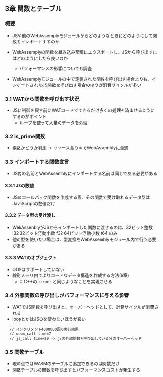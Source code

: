 ## 3章 関数とテーブル
### 概要
- JSや他のWebAssemplyモジュールからどのようなときにどのようにして関数をインポートするのか
- WebAssemplyの関数を組み込み環境にエクスポートし、JSから呼び出すにはどのようにしたら良いのか
  - パフォーマンスの影響についても調査

- WebAssemplyモジュールの中で定義された関数を呼び出す場合よりも、インポートされたJS関数を呼び出す場合のほうが消費サイクルが多い

### 3.1 WATから関数を呼び出す状況
- JSに制御を戻す前にWATコードでできるだけ多くの処理を済ませるようにするのがポイント
  - ループを使って大量のデータを処理

### 3.2 is_prime関数
- 素数かどうか判定 -> リソース食うのでWebAssemblyに最適

### 3.3 インポートする関数宣言
- JS内の名前とWebAssemblyにインポートする名前は同じである必要がある
#### 3.3.1 JSの数値
- JSのコールバック関数を作成する際、その関数で受け取れるデータ型はJavaScriptの数値だけ

#### 3.3.2 データ型の受け渡し
- WebAssenblyがJSからインポートした関数に渡せるのは、32ビット整数 i32 32ビット浮動小数 f32 64ビット浮動小数 f64 のみ
- 他の型を使いたい場合は、型変換をWebAssemblyモジュール内で行う必要がある

#### 3.3.3 WATのオブジェクト
- OOPはサポートしていない
- 線形メモリ内でよりコードなデータ構造を作成する方法(6章)
  - C C++の `struct` と同じようなことを実現させる

### 3.4 外部関数の呼び出しがパフォーマンスに与える影響
- WATでJS関数を呼び出すと、オーバーヘッドとして、計算サイクルが消費される
- loopとかはJSのを使わないほうが良い

```
  // インクリメント4000000回の実行結果
  // wasm_call time=7
  // js_call time=20 -> jsの外部関数を呼び出している分のオーバーヘッド
```

### 3.5 関数テーブル
- 現時点ではWASMのテーブルに追加できるのは関数だけ
- 関数テーブルの関数を呼び出すとパフォーマンスコストが発生する

